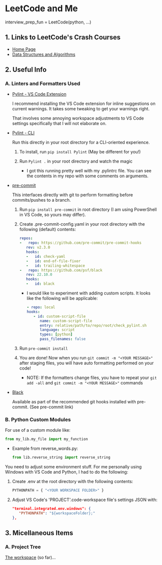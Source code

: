# LeetCode and Me

interview_prep_fun = LeetCode(python, ...)


## 1. Links to LeetCode's Crash Courses

- [Home Page](https://leetcode.com/explore/)
- [Data Structures and Algorithms](https://leetcode.com/explore/interview/card/leetcodes-interview-crash-course-data-structures-and-algorithms/)


## 2. Useful Info

### A. Linters and Formatters Used

- [Pylint - VS Code Extension](https://marketplace.visualstudio.com/items?itemName=ms-python.pylint)

   I recommend installing the VS Code extension for inline suggestions on current warnings.  It takes some tweaking to get your warnings right.

   That involves some annoying workspace adjustments to VS Code settings specifically that I will not elaborate on.

- [Pylint - CLI](https://github.com/pylint-dev/pylint)

   Run this directly in your root directory for a CLI-oriented experience.

   1. To install, run `pip install Pylint` (May be different for you!)

   2. Run `Pylint .` in your root directory and watch the magic

      - I got this running pretty well with my .pylintrc file.  You can see the contents in my repo with some comments on arguments.

- [pre-commit](https://pre-commit.com/)

   This interfaces directly with git to perform formatting before commits/pushes to a branch.

   1. Run `pip install pre-commit` in root directory (I am using PowerShell in VS Code, so yours may differ).

   2. Create .pre-commit-config.yaml in your root directory with the following (default) contents:
      ```yaml
      repos:
      -   repo: https://github.com/pre-commit/pre-commit-hooks
         rev: v2.3.0
         hooks:
         -   id: check-yaml
         -   id: end-of-file-fixer
         -   id: trailing-whitespace
      -   repo: https://github.com/psf/black
         rev: 22.10.0
         hooks:
         -   id: black
      ```

      - I would like to experiment with adding custom scripts.  It looks like the following will be applicable:
         ```yaml
         - repo: local
         hooks:
            - id: custom-script-file
               name: custom-script-file
               entry: relative/path/to/repo/root/check_pylint.sh
               language: script
               types: [python]
               pass_filenames: false
         ```

   3. Run `pre-commit install`

   4. You are done!  Now when you run `git commit -m "<YOUR MESSAGE>"` after staging files, you will have auto formatting performed on your code!

      - NOTE: If the formatters change files, you have to repeat your `git add -all` and `git commit -m "<YOUR MESSAGE>"` commands

- [Black](https://github.com/psf/black)

   Available as part of the recommended git hooks installed with pre-commit. (See pre-commit link)


### B. Python Custom Modules

For use of a custom module like:
```python
from my_lib.my_file import my_function
```

 - Example from reverse_words.py:
   ```python
   from lib.reverse_string import reverse_string
   ```

You need to adjust some environment stuff.  For me personally using Windows with VS Code and Python, I had
to do the following:

   1. Create .env at the root directory with the following contents:
      ```python
      PYTHONPATH = { "<YOUR WORKSPACE FOLDER>" }
      ```

   2. Adjust VS Code's 'PROJECT'.code-workspace file's settings JSON with:
      ```json
      "terminal.integrated.env.windows": {
         "PYTHONPATH": "${workspaceFolder};"
      },
      ```


## 3. Micellaneous Items

### A. Project Tree

[The workspace](project_tree.md) (so far)...
